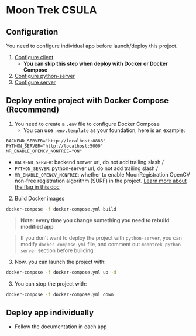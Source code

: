 # Moon Trek CSULA

## Configuration

You need to configure individual app before launch/deploy this project.

1. [Configure client](client/README.md#configuration)
   * **You can skip this step when deploy with Docker or Docker Compose**
2. [Configure python-server](python-server/README.md#configuration)
3. [Configure server](server/README.md#configuration)


## Deploy entire project with Docker Compose (Recommend)

1. You need to create a `.env` file to configure Docker Compose
   * You can use `.env.template` as your foundation, here is an example:
```
BACKEND_SERVER="http://localhost:8888"
PYTHON_SERVER="http://localhost:5000"
MR_ENABLE_OPENCV_NONFREE="ON"
```

* `BACKEND_SERVER`: backend server url, do not add trailing slash /
* `PYTHON_SERVER`: python-server url, do not add trailing slash /
* `MR_ENABLE_OPENCV_NONFREE`: whether to enable MoonRegistration OpenCV non-free registration algorithm (SURF) in the project. [Learn more about the flag in this doc](https://github.com/Gavin1937/MoonRegistration/blob/main/BUILDING.md#about-opencv-versions--modules)

2. Build Docker images

```sh
docker-compose -f docker-compose.yml build
```

> **Note: every time you change something you need to rebuild modified app**

> If you don't want to deploy the project with `python-server`, you can modify `docker-compose.yml` file, and comment out `moontrek-python-server` section before building.

3. Now, you can launch the project with:

```sh
docker-compose -f docker-compose.yml up -d
```

3. You can stop the project with:

```sh
docker-compose -f docker-compose.yml down
```

## Deploy app individually

* Follow the documentation in each app

